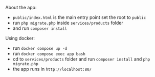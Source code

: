 About the app:

- `public/index.html` is the main entry point set the root to `public`
- run `php migrate.php` inside `services/products` folder
- and run `composer install`

Using docker:

- run `docker compose up -d`
- run `docker compose exec app bash`
- cd to `services/products` folder and run `composer install` and `php migrate.php`
- the app runs in `http://localhost:80/`